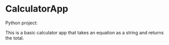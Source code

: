 # CalculatorApp
Python project:

This is a basic calculator app that takes an equation as a string and returns the total. 
